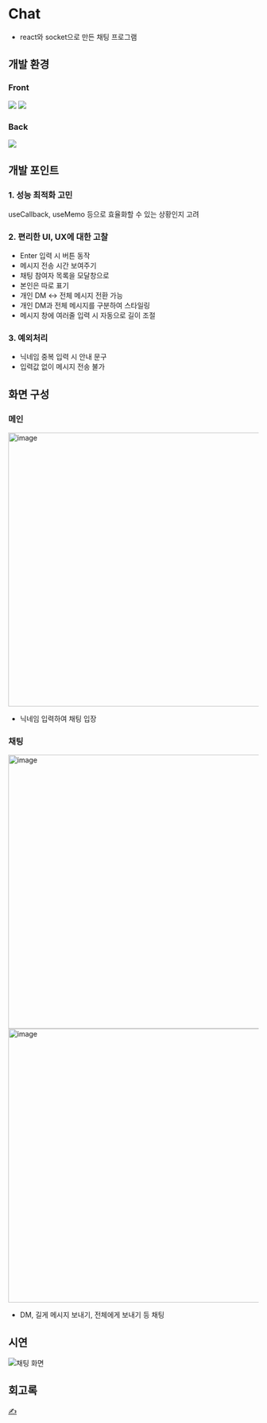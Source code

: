 # Chat
- react와 socket으로 만든 채팅 프로그램

## 개발 환경
### Front
<img src="https://img.shields.io/badge/react-61DAFB?style=for-the-badge&logo=react&logoColor=black"> <img src="https://img.shields.io/badge/javascript-F7DF1E?style=for-the-badge&logo=javascript&logoColor=black">

### Back
<img src="https://img.shields.io/badge/node.js-339933?style=for-the-badge&logo=Node.js&logoColor=white">

## 개발 포인트
### 1. 성능 최적화 고민
useCallback, useMemo 등으로 효율화할 수 있는 상황인지 고려
### 2. 편리한 UI, UX에 대한 고찰
- Enter 입력 시 버튼 동작
- 메시지 전송 시간 보여주기
- 채팅 참여자 목록을 모달창으로
- 본인은 따로 표기
- 개인 DM <-> 전체 메시지 전환 가능
- 개인 DM과 전체 메시지를 구분하여 스타일링
- 메시지 창에 여러줄 입력 시 자동으로 길이 조절

### 3. 예외처리
- 닉네임 중복 입력 시 안내 문구
- 입력값 없이 메시지 전송 불가

## 화면 구성
### 메인
<img width="550" alt="image" src="https://github.com/riverhye/chat/assets/77149171/8bbf6764-2a04-4f21-87f0-930cac4560b8">

- 닉네임 입력하여 채팅 입장


### 채팅
<img width="550" alt="image" src="https://github.com/riverhye/chat/assets/77149171/7257e72b-4148-41dc-b32d-949be7e85fc0">

<img width="550" alt="image" src="https://github.com/riverhye/chat/assets/77149171/0ddaf45b-d650-4ac5-b8cf-2b03212274a0">

- DM, 길게 메시지 보내기, 전체에게 보내기 등 채팅


## 시연
![채팅 화면](https://github.com/riverhye/chat/assets/77149171/f4c55cc3-4d30-4b8f-9796-29fb6e180e33)


## 회고록
[✍️](https://velog.io/@riverhye/chat-project)

